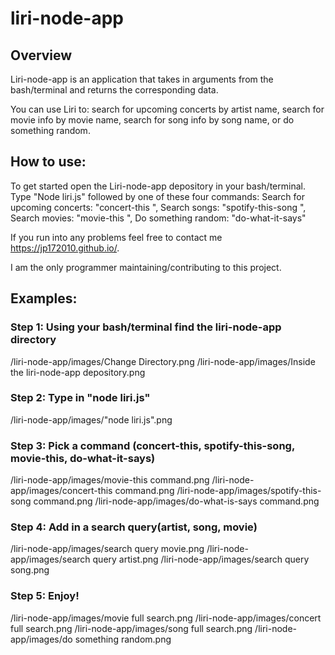 # liri-node-app

## Overview

Liri-node-app is an application that takes in arguments from the bash/terminal and returns the corresponding data.

You can use Liri to: search for upcoming concerts by artist name, search for movie info by movie name, search for song info by song name, or do something random.

## How to use:

To get started open the Liri-node-app depository in your bash/terminal.
    Type "Node liri.js" followed by one of these four commands:
        Search for upcoming concerts: "concert-this <artist name>", 
        Search songs: "spotify-this-song <song name>",
        Search movies: "movie-this <movie name>",
        Do something random: "do-what-it-says"

If you run into any problems feel free to contact me https://jp172010.github.io/.

I am the only programmer maintaining/contributing to this project.

## Examples:

### Step 1: Using your bash/terminal find the liri-node-app directory
/liri-node-app/images/Change Directory.png
/liri-node-app/images/Inside the liri-node-app depository.png

### Step 2: Type in "node liri.js"
/liri-node-app/images/"node liri.js".png

### Step 3: Pick a command (concert-this, spotify-this-song, movie-this, do-what-it-says)
/liri-node-app/images/movie-this command.png
/liri-node-app/images/concert-this command.png
/liri-node-app/images/spotify-this-song command.png
/liri-node-app/images/do-what-is-says command.png

### Step 4: Add in a search query(artist, song, movie)
/liri-node-app/images/search query movie.png
/liri-node-app/images/search query artist.png
/liri-node-app/images/search query song.png

### Step 5: Enjoy!
/liri-node-app/images/movie full search.png
/liri-node-app/images/concert full search.png
/liri-node-app/images/song full search.png
/liri-node-app/images/do something random.png
